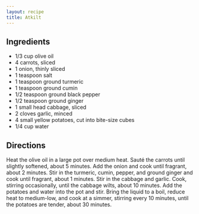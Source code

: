 ```yaml
---
layout: recipe
title: Atkilt
---
```


## Ingredients

* 1/3 cup olive oil
* 4 carrots, sliced
* 1 onion, thinly sliced
* 1 teaspoon salt
* 1 teaspoon ground turmeric
* 1 teaspoon ground cumin
* 1/2 teaspoon ground black pepper
* 1/2 teaspoon ground ginger
* 1 small head cabbage, sliced
* 2 cloves garlic, minced
* 4 small yellow potatoes, cut into bite-size cubes
* 1/4 cup water

## Directions

Heat the olive oil in a large pot over medium heat. Sauté the carrots
until slightly softened, about 5 minutes. Add the onion and cook until
fragrant, about 2 minutes. Stir in the turmeric, cumin, pepper, and
ground ginger and cook until fragrant, about 1 minutes. Stir in the
cabbage and garlic. Cook, stirring occasionally, until the cabbage
wilts, about 10 minutes. Add the potatoes and water into the pot and
stir. Bring the liquid to a boil, reduce heat to medium-low, and cook at
a simmer, stirring every 10 minutes, until the potatoes are tender,
about 30 minutes.
